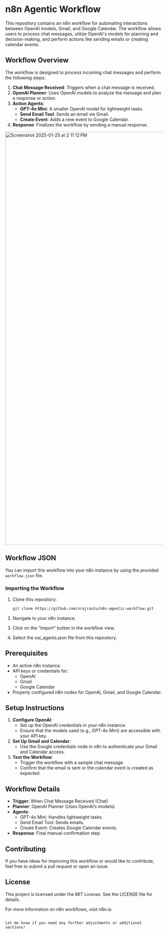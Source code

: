 
# n8n Agentic Workflow

This repository contains an n8n workflow for automating interactions between OpenAI models, Gmail, and Google Calendar. The workflow allows users to process chat messages, utilize OpenAI's models for planning and decision-making, and perform actions like sending emails or creating calendar events.

## Workflow Overview

The workflow is designed to process incoming chat messages and perform the following steps:

1. **Chat Message Received**: Triggers when a chat message is received.
2. **OpenAI Planner**: Uses OpenAI models to analyze the message and plan a response or action.
3. **Action Agents**:
   - **GPT-4o Mini**: A smaller OpenAI model for lightweight tasks.
   - **Send Email Tool**: Sends an email via Gmail.
   - **Create Event**: Adds a new event to Google Calendar.
4. **Response**: Finalizes the workflow by sending a manual response.

<img width="1317" alt="Screenshot 2025-01-25 at 2 11 12 PM" src="https://github.com/user-attachments/assets/99916bca-fe99-4fc6-b279-444795e0ca74" />


## Workflow JSON

You can import this workflow into your n8n instance by using the provided `workflow.json` file.

### Importing the Workflow

1. Clone this repository:
   ```bash
   git clone https://github.com/vrajroutu/n8n-agentic-workflow.git
   ```

2. Navigate to your n8n instance.
3. Click on the “Import” button in the workflow view.
4. Select the oai_agents.json file from this repository.

## Prerequisites

- An active n8n instance.
- API keys or credentials for:
  - OpenAI
  - Gmail
  - Google Calendar
- Properly configured n8n nodes for OpenAI, Gmail, and Google Calendar.

## Setup Instructions

1. **Configure OpenAI**:
   - Set up the OpenAI credentials in your n8n instance.
   - Ensure that the models used (e.g., GPT-4o Mini) are accessible with your API key.
2. **Set Up Gmail and Calendar**:
   - Use the Google credentials node in n8n to authenticate your Gmail and Calendar access.
3. **Test the Workflow**:
   - Trigger the workflow with a sample chat message.
   - Confirm that the email is sent or the calendar event is created as expected.

## Workflow Details

- **Trigger**: When Chat Message Received (Chat)
- **Planner**: OpenAI Planner (Uses OpenAI’s models)
- **Agents**:
  - GPT-4o Mini: Handles lightweight tasks.
  - Send Email Tool: Sends emails.
  - Create Event: Creates Google Calendar events.
- **Response**: Final manual confirmation step.

## Contributing

If you have ideas for improving this workflow or would like to contribute, feel free to submit a pull request or open an issue.

## License

This project is licensed under the MIT License. See the LICENSE file for details.

For more information on n8n workflows, visit n8n.io.
```

Let me know if you need any further adjustments or additional sections!
